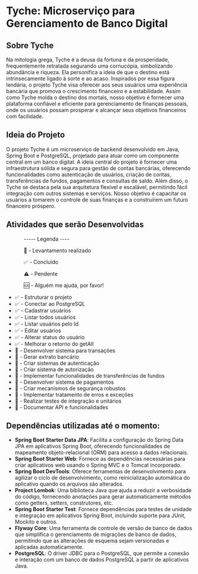 <h1>Tyche: Microserviço para Gerenciamento de Banco Digital</h1>

<h2>Sobre Tyche</h2>
Na mitologia grega, Tyche é a deusa da fortuna e da prosperidade, frequentemente retratada segurando uma cornucópia, simbolizando abundância e riqueza. Ela personifica a ideia de que o destino está intrinsecamente ligado à sorte e ao acaso. Inspirados por essa figura lendária, o projeto Tyche visa oferecer aos seus usuários uma experiência bancária que promova o crescimento financeiro e a estabilidade. Assim como Tyche molda o destino dos mortais, nosso objetivo é fornecer uma plataforma confiável e eficiente para gerenciamento de finanças pessoais, onde os usuários possam prosperar e alcançar seus objetivos financeiros com facilidade.

<div style="background-image: url(''); opacity: 0.3; position: absolute; top: 0; left: 0; width: 100%; height: 100%; z-index: -1;"></div>

<h2>Ideia do Projeto</h2>
O projeto Tyche é um microserviço de backend desenvolvido em Java, Spring Boot e PostgreSQL, projetado para atuar como um componente central em um banco digital. A ideia central do projeto é fornecer uma infraestrutura sólida e segura para gestão de contas bancárias, oferecendo funcionalidades como autenticação de usuários, criação de contas, transferências de fundos, pagamentos e consultas de saldo. Além disso, o Tyche se destaca pela sua arquitetura flexível e escalável, permitindo fácil integração com outros sistemas e serviços. Nosso objetivo é capacitar os usuários a tomarem o controle de suas finanças e a construírem um futuro financeiro próspero.

<h2>Atividades que serão Desenvolvidas</h2>
<ul>
    <ol> ----- Legenda ---- </ol>
    <ol>📝 - Levantamento realizado</ol>
    <ol>✅ - Concluído</ol>
    <ol>⚠️ - Pendente</ol>
    <ol>🆘 - Alguém me ajuda, por favor!</ol>
</ul>

<ul>
    <li>✅ - Estruturar o projeto</li>
    <li>✅ - Conectar ao PostgreSQL</li>
    <li>✅ - Cadastrar usuários</li>
    <li>✅ - Listar todos usuários</li>
    <li>✅ - Listar usuários pelo Id</li>
    <li>✅ - Editar usuários</li>
    <li>✅ - Alterar status do usuário</li>
    <li>✅ - Melhorar o retorno do getAll</li>
    <li>📝 - Desenvolver sistema para transações</li>
    <li>📝 - Gerar extrato bancário</li>
    <li>📝 - Criar sistemas de autenticação</li>
    <li>📝 - Criar sistema de autorização</li>
    <li>📝 - Implementar funcionalidades de transferências de fundos</li>
    <li>📝 - Desenvolver sistema de pagamentos</li>
    <li>📝 - Criar mecanismos de segurança robustos</li>
    <li>📝 - Implementar tratamento de erros e exceções</li>
    <li>📝 - Realizar testes de integração e unitários</li>
    <li>📝 - Documentar API e funcionalidades</li>
</ul>

<h2>Dependências utilizadas até o momento:</h2>

<ul>
  <li><b>Spring Boot Starter Data JPA</b>: Facilita a configuração do Spring Data JPA em aplicativos Spring Boot, oferecendo funcionalidades de mapeamento objeto-relacional (ORM) para acesso a dados relacionais.</li>
  <li><b>Spring Boot Starter Web</b>: Fornece as dependências necessárias para criar aplicativos web usando o Spring MVC e o Tomcat incorporado.</li>
  <li><b>Spring Boot DevTools</b>: Oferece ferramentas de desenvolvimento para agilizar o ciclo de desenvolvimento, como reinicialização automática do aplicativo quando os arquivos são alterados.</li>
  <li><b>Project Lombok</b>: Uma biblioteca Java que ajuda a reduzir a verbosidade do código, fornecendo anotações para gerar automaticamente métodos como getters, setters, construtores, etc.</li>
  <li><b>Spring Boot Starter Test</b>: Fornece dependências para testes de unidade e integração em aplicativos Spring Boot, incluindo suporte para JUnit, Mockito e outros.</li>
  <li><b>Flyway Core</b>: Uma ferramenta de controle de versão de banco de dados que simplifica o gerenciamento de migrações de banco de dados, permitindo que as alterações de esquema sejam versionadas e aplicadas automaticamente.</li>
  <li><b>PostgreSQL</b>: O driver JDBC para o PostgreSQL, que permite a conexão e interação com um banco de dados PostgreSQL a partir de aplicativos Java.</li>
</ul>
